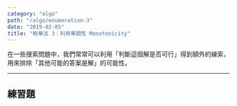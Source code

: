 ```yaml
---
category: "algo"
path: "/algo/enumeration-3"
date: "2019-02-05"
title: "枚舉法 3：利用單調性 Monotonicity"
---
```


在一些搜索問題中，我們常常可以利用「判斷這個解是否可行」得到額外的線索，用來排除「其他可能的答案是解」的可能性。



-----

## 練習題

